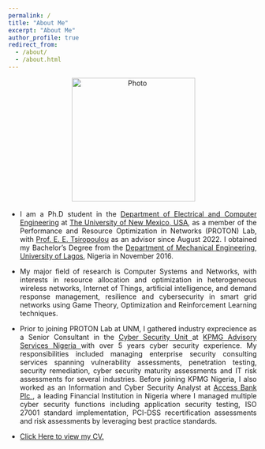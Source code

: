 ```yaml
---
permalink: /
title: "About Me"
excerpt: "About Me"
author_profile: true
redirect_from: 
  - /about/
  - /about.html
---
```

<p align="center"> &nbsp;<img src="https://geofragkos.github.io/files/unm-ece-logo.png" alt="Photo" style="width: 250px;"></p>

<ul>
<li><p align="justify">I am a Ph.D student in the <a href="http://www.ece.unm.edu" target="_blank">Department of Electrical and Computer Engineering</a> at <a href="http://www.unm.edu" target="_blank">The University of New Mexico, USA</a>, as a member of the Performance and Resource Optimization in Networks (PROTON) Lab, with <a href="http://ece-research.unm.edu/tsiropoulou/index.html" target="_blank">Prof. E. E. Tsiropoulou</a> as an advisor since August 2022. I obtained my Bachelor’s Degree from the <a href="https://unilag.edu.ng/?page_id=2944" target="_blank">Department of Mechanical Engineering</a>, <a href="https://unilag.edu.ng/" target="_blank">University of Lagos</a>, Nigeria in November 2016.</p></li>
<li><p align="justify">My major field of research is Computer Systems and Networks, with interests in resource allocation and optimization in heterogeneous wireless networks, Internet of Things, artificial intelligence, and demand response management, resilience and cybersecurity in smart grid networks using Game Theory, Optimization and Reinforcement Learning techniques.</p></li>
  
<!-- <li><p align="justify">I am also an active student member of the Institute of Electrical and Electronics Engineers (IEEE), IEEE Women in Engineering (WIE) Affinity Group and IEEE Special Interests Group on Humanitarian Technology (SIGHT). I have been the Chairperson for <a href="https://ieeesbdu.org/" target="_blank">IEEE Student Branch University of Dhaka (IEEE SB DU)</a> from 2019 to 2021. I received the Best Idea Award at IEEE Bangladesh Section Humanitarian Idea Contest 2017 for the project <a href="https://ieeexplore.ieee.org/abstract/document/8288898" target="_blank">FoodAlytics: A formalin detection system incorporating a supervised learning approach</a> which was also shortlisted for funding from 409 submissions worldwide at <a href="https://sight.ieee.org/ieee-young-engineers-humanitarian-challenge/" target="_blank">All IEEE Young Engineers’ Humanitarian Challenge (AIYEHUM)</a>, organized by the IEEE Region 10 (Asia-Pacific).</p></li> -->
  
<li><p align="justify">Prior to joining PROTON Lab at UNM, I gathered industry exprecience as a Senior Consultant in the <a href="https://home.kpmg/ng/en/home/services/advisory/risk-consulting/cyber.html" target="_blank">Cyber Security Unit </a> at <a href="https://home.kpmg/ng/en/home.html" target="_blank">KPMG Advisory Services Nigeria </a> with over 5 years cyber security experience. My responsibilities included managing enterprise security consulting services spanning vulnerability assessments, penetration testing, security remediation, cyber security maturity assessments and IT risk assessments for several industries. Before joining KPMG Nigeria, I also worked as an Information and Cyber Security Analyst at <a href="https://www.accessbankplc.com/" target="_blank">Access Bank Plc </a>, a leading Financial Institution in Nigeria where I managed multiple cyber security functions including application security testing, ISO 27001 standard implementation, PCI-DSS recertification assessments and risk assessments by leveraging best practice standards.</p></li>
 
  
<li><p align="justify"><a href="https://adedamola-adesokan.github.io/files/AdedamolaResume.pdf" target="_blank">Click Here to view my CV.</a></p></li>
</ul>
